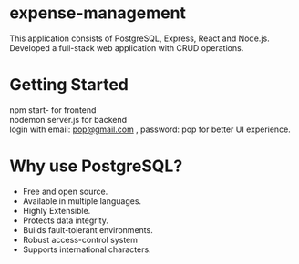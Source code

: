 # expense-management
This application consists of PostgreSQL, Express, React and Node.js. Developed a full-stack web application with CRUD operations.

# Getting Started
  npm start- for frontend <br />
  nodemon server.js for backend <br />
  login with email: pop@gmail.com , password: pop for better UI experience.

# Why use PostgreSQL?

- Free and open source.
- Available in multiple languages.
- Highly Extensible.
- Protects data integrity.
- Builds fault-tolerant environments.
- Robust access-control system
- Supports international characters.
